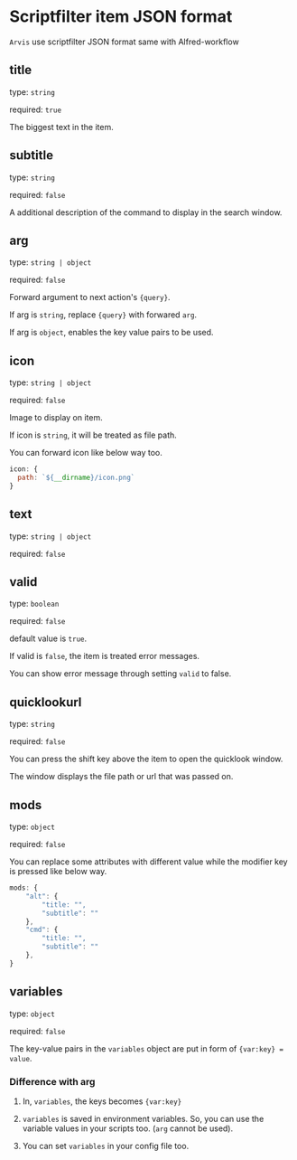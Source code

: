 # Scriptfilter item JSON format

`Arvis` use scriptfilter JSON format same with Alfred-workflow

## title

type: `string`

required: `true`

The biggest text in the item.

## subtitle

type: `string`

required: `false`

A additional description of the command to display in the search window.

## arg

type: `string | object`

required: `false`

Forward argument to next action's `{query}`.

If arg is `string`, replace `{query}` with forwared `arg`.

If arg is `object`, enables the key value pairs to be used.

## icon

type: `string | object`

required: `false`

Image to display on item.

If icon is `string`, it will be treated as file path.

You can forward icon like below way too.

```js
icon: {
  path: `${__dirname}/icon.png`
}
```

## text

type: `string | object`

required: `false`

## valid

type: `boolean`

required: `false`

default value is `true`.

If valid is `false`, the item is treated error messages.

You can show error message through setting `valid` to false.  

## quicklookurl

type: `string`

required: `false`

You can press the shift key above the item to open the quicklook window.

The window displays the file path or url that was passed on.

## mods

type: `object`

required: `false`

You can replace some attributes with different value while the modifier key is pressed like below way.

```js
mods: {
    "alt": {
        "title: "",
        "subtitle": ""
    },
    "cmd": {
        "title: "",
        "subtitle": ""
    },
}
```

## variables

type: `object`

required: `false`

The key-value pairs in the `variables` object are put in form of `{var:key} = value`.

### Difference with arg 

1. In, `variables`, the keys becomes `{var:key}`

2. `variables` is saved in environment variables. So, you can use the variable values in your scripts too. (`arg` cannot be used).

3. You can set `variables` in your config file too.